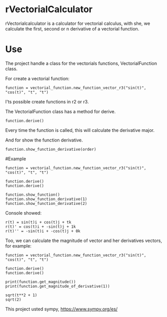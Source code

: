 # rVectorialCalculator


rVectorialcalculator is a calculator for vectorial calculus, with she, we calculate the first, second or n derivative of a vectorial function.

# Use

The project handle a class for the vectorials functions, VectorialFunction class.

For create a vectorial function:

```
function = vectorial_function.new_function_vector_r3("sin(t)", "cos(t)", "t", "t")
```

I'ts possible create functions in r2 or r3.

The VectorialFunction class has a method for derive.

```
function.derive()
```

Every time the function is called, this will calculate the derivative major.

And for show the function derivative.

```
function.show_function_derivative(order)
```

#Example

```
function = vectorial_function.new_function_vector_r3("sin(t)", "cos(t)", "t", "t")

function.derive()
function.derive()

function.show_function()
function.show_function_derivative(1)
function.show_function_derivative(2)
```

Console showed:
```
r(t) = sin(t)i + cos(t)j + tk
r(t)' = cos(t)i + -sin(t)j + 1k
r(t)'' = -sin(t)i + -cos(t)j + 0k
```
Too, we can calculate the magnitude of vector and her derivatives vectors, for example:

```
function = vectorial_function.new_function_vector_r3("sin(t)", "cos(t)", "t", "t")

function.derive()
function.derive()

print(function.get_magnitude())
print(function.get_magnitude_of_derivative(1))

```

```
sqrt(t**2 + 1)
sqrt(2)
```

This project usted sympy, https://www.sympy.org/es/
